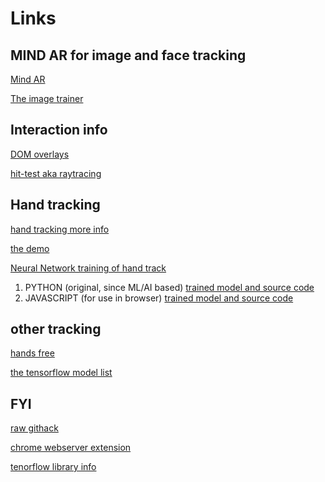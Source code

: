 # Links

## MIND AR for image and face tracking

[Mind AR](https://hiukim.github.io/mind-ar-js-doc/)

[The image trainer](https://hiukim.github.io/mind-ar-js-doc/tools/compile)

## Interaction info

[DOM overlays](https://github.com/immersive-web/dom-overlays/blob/master/explainer.md)

[hit-test aka raytracing](https://github.com/immersive-web/hit-test/blob/master/hit-testing-explainer.md)

## Hand tracking

[hand tracking more info](https://towardsdatascience.com/handtrackjs-677c29c1d585)

[the demo](https://victordibia.com/handtrack.js/#/)

[Neural Network training of hand track](https://medium.com/@victor.dibia/how-to-build-a-real-time-hand-detector-using-neural-networks-ssd-on-tensorflow-d6bac0e4b2ce)

1. PYTHON (original, since ML/AI based) [trained model and source code](https://github.com/victordibia/handtracking)
2. JAVASCRIPT (for use in browser) [trained model and source code](https://github.com/victordibia/handtrack.js/)

## other tracking

[hands free](https://handsfree.js.org/)

[the tensorflow model list](https://github.com/tensorflow/tfjs-models/)

## FYI

[raw githack](https://raw.githack.com/)

[chrome webserver extension](https://chrome.google.com/webstore/detail/web-server-for-chrome/ofhbbkphhbklhfoeikjpcbhemlocgigb)

[tenorflow library info](https://www.tensorflow.org/js/)
